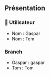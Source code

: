 ## Présentation

### 👤 Utilisateur
- Nom : Gaspar  
- Nom : Tom

### Branch
- Gaspar : gaspar
- Tom : Tom